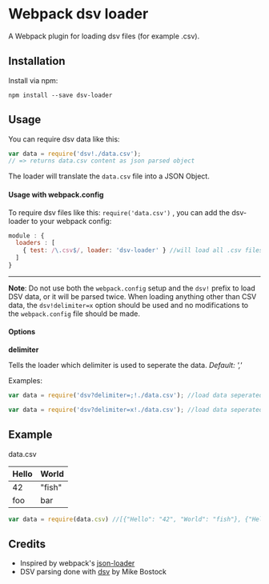 # Webpack dsv loader

A Webpack plugin for loading dsv files (for example .csv).

## Installation

Install via npm:

```
npm install --save dsv-loader
```

## Usage

You can require dsv data like this:

``` javascript
var data = require('dsv!./data.csv');
// => returns data.csv content as json parsed object
```

The loader will translate the ```data.csv``` file into a JSON Object.

#### Usage with webpack.config

To require dsv files like this: ```require('data.csv')``` , you can add the dsv-loader to your webpack config:

``` javascript
module : {
  loaders : [
    { test: /\.csv$/, loader: 'dsv-loader' } //will load all .csv files with dsv-loader by default
  ]
}
```

---

**Note**: Do not use both the `webpack.config` setup and the `dsv!` prefix to load DSV data, or it will be parsed twice. When loading anything other than CSV data, the `dsv!delimiter=x` option should be used and no modifications to the `webpack.config` file should be made.

#### Options

**delimiter**

Tells the loader which delimiter is used to seperate the data. *Default: ','*

Examples:

```javascript
var data = require('dsv?delimiter=;!./data.csv'); //load data seperated by semicolon

var data = require('dsv?delimiter=x!./data.csv'); //load data seperated by an 'x'
```

## Example
data.csv

| Hello | World |
| ----- | ----- |
| 42    | "fish"|
| foo   | bar   |


``` javascript
var data = require(data.csv) //[{"Hello": "42", "World": "fish"}, {"Hello": "foo", "World": "bar"}, columns: ["Hello", "World"]]
```

## Credits

* Inspired by webpack's [json-loader](https://github.com/webpack/json-loader)
* DSV parsing done with [dsv](https://github.com/mbostock/dsv) by Mike Bostock
